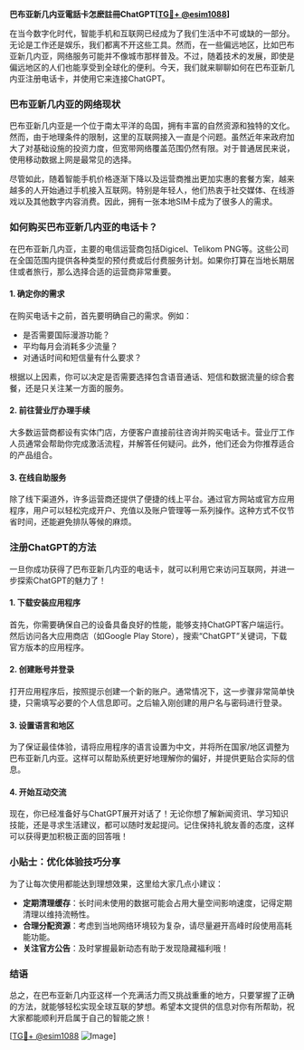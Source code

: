 **巴布亚新几内亚電話卡怎麽註冊ChatGPT[[TG💪+ @esim1088](https://t.me/s/esim1088)]**

在当今数字化时代，智能手机和互联网已经成为了我们生活中不可或缺的一部分。无论是工作还是娱乐，我们都离不开这些工具。然而，在一些偏远地区，比如巴布亚新几内亚，网络服务可能并不像城市那样普及。不过，随着技术的发展，即使是偏远地区的人们也能享受到全球化的便利。今天，我们就来聊聊如何在巴布亚新几内亚注册电话卡，并使用它来连接ChatGPT。

### 巴布亚新几内亚的网络现状

巴布亚新几内亚是一个位于南太平洋的岛国，拥有丰富的自然资源和独特的文化。然而，由于地理条件的限制，这里的互联网接入一直是个问题。虽然近年来政府加大了对基础设施的投资力度，但宽带网络覆盖范围仍然有限。对于普通居民来说，使用移动数据上网是最常见的选择。

尽管如此，随着智能手机价格逐渐下降以及运营商推出更加实惠的套餐方案，越来越多的人开始通过手机接入互联网。特别是年轻人，他们热衷于社交媒体、在线游戏以及其他数字内容消费。因此，拥有一张本地SIM卡成为了很多人的需求。

### 如何购买巴布亚新几内亚的电话卡？

在巴布亚新几内亚，主要的电信运营商包括Digicel、Telikom PNG等。这些公司在全国范围内提供各种类型的预付费或后付费服务计划。如果你打算在当地长期居住或者旅行，那么选择合适的运营商非常重要。

#### 1. 确定你的需求
在购买电话卡之前，首先要明确自己的需求。例如：
- 是否需要国际漫游功能？
- 平均每月会消耗多少流量？
- 对通话时间和短信量有什么要求？

根据以上因素，你可以决定是否需要选择包含语音通话、短信和数据流量的综合套餐，还是只关注某一方面的服务。

#### 2. 前往营业厅办理手续
大多数运营商都设有实体门店，方便客户直接前往咨询并购买电话卡。营业厅工作人员通常会帮助你完成激活流程，并解答任何疑问。此外，他们还会为你推荐适合的产品组合。

#### 3. 在线自助服务
除了线下渠道外，许多运营商还提供了便捷的线上平台。通过官方网站或官方应用程序，用户可以轻松完成开户、充值以及账户管理等一系列操作。这种方式不仅节省时间，还能避免排队等候的麻烦。

### 注册ChatGPT的方法

一旦你成功获得了巴布亚新几内亚的电话卡，就可以利用它来访问互联网，并进一步探索ChatGPT的魅力了！

#### 1. 下载安装应用程序
首先，你需要确保自己的设备具备良好的性能，能够支持ChatGPT客户端运行。然后访问各大应用商店（如Google Play Store），搜索“ChatGPT”关键词，下载官方版本的应用程序。

#### 2. 创建账号并登录
打开应用程序后，按照提示创建一个新的账户。通常情况下，这一步骤非常简单快捷，只需填写必要的个人信息即可。之后输入刚创建的用户名与密码进行登录。

#### 3. 设置语言和地区
为了保证最佳体验，请将应用程序的语言设置为中文，并将所在国家/地区调整为巴布亚新几内亚。这样可以帮助系统更好地理解你的偏好，并提供更贴合实际的信息。

#### 4. 开始互动交流
现在，你已经准备好与ChatGPT展开对话了！无论你想了解新闻资讯、学习知识技能，还是寻求生活建议，都可以随时发起提问。记住保持礼貌友善的态度，这样可以获得更加积极正面的回答哦！

### 小贴士：优化体验技巧分享

为了让每次使用都能达到理想效果，这里给大家几点小建议：

- **定期清理缓存**：长时间未使用的数据可能会占用大量空间影响速度，记得定期清理以维持流畅性。
- **合理分配资源**：考虑到当地网络环境较为复杂，请尽量避开高峰时段使用高耗能功能。
- **关注官方公告**：及时掌握最新动态有助于发现隐藏福利哦！

### 结语

总之，在巴布亚新几内亚这样一个充满活力而又挑战重重的地方，只要掌握了正确的方法，就能够轻松实现全球互联的梦想。希望本文提供的信息对你有所帮助，祝大家都能顺利开启属于自己的智能之旅！

[[TG💪+ @esim1088](https://t.me/s/esim1088) ![Image](https://i.postimg.cc/4NQfJmqS/Snipaste-2025-05-13-00-14-12.png)]